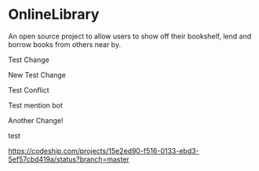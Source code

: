 # OnlineLibrary
An open source project to allow users to show off their bookshelf, lend and borrow books from others near by. 

Test Change

New Test Change

Test Conflict

Test mention bot

Another Change!

test

https://codeship.com/projects/15e2ed90-f516-0133-ebd3-5ef57cbd419a/status?branch=master
